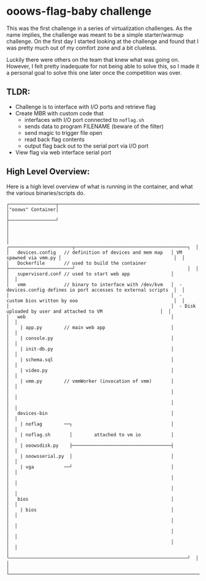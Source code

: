 # ooows-flag-baby challenge

This was the first challenge in a series of virtualization challenges. 
As the name implies, the challenge was meant to be a simple starter/warmup challenge. 
On the first day I started looking at the challenge and found that I was pretty much out of my comfort zone and a bit clueless.

Luckily there were others on the team that knew what was going on. 
However, I felt pretty inadequate for not being able to solve this, so I made it a personal goal to solve this one later once the competition was over.

## TLDR:
 - Challenge is to interface with I/O ports and retrieve flag  
- Create MBR with custom code that
  - interfaces with I/O port connected to `noflag.sh`
  - sends data to program FILENAME (beware of the filter)
  - send magic to trigger file open
  - read back flag contents
  - output flag back out to the serial port via I/O port
- View flag via web interface serial port

## High Level Overview:

Here is a high level overview of what is running in the container, and what the various binaries/scripts do. 
```
┌─────────────────┬──────────────────────────────────────────────────────────────────────────────────────────────────────────────┐
│"ooows" Container│                                                                                                              │
├─────────────────┘                                                                                                              │
│                                                                                                                                │
│                                                           ┌───────────────────────┬─────────────────────────────────────────┐  │
│   devices.config   // definition of devices and mem map   │ VM spawned via vmm.py │                                         │  │
│   Dockerfile       // used to build the container         ├───────────────────────┘                                         │  │
│   supervisord.conf // used to start web app               │                                                                 │  │
│   vmm              // binary to interface with /dev/kvm   │  - devices.config defines io port accesses to external scripts  │  │
│                                                           │  - custom bios written by ooo                                   │  │
│                                                           │  - Disk uploaded by user and attached to VM                     │  │
│   web                                                     │                                                                 │  │
│    | app.py        // main web app                        │                                                                 │  │
│    | console.py                                           │                                                                 │  │
│    | init-db.py                                           │                                                                 │  │
│    | schema.sql                                           │                                                                 │  │
│    | video.py                                             │                                                                 │  │
│    | vmm.py        // vmmWorker (invocation of vmm)       │                                                                 │  │
│                                                           │                                                                 │  │
│                                                           │                                                                 │  │
│   devices-bin                                             │                                                                 │  │
│    | noflag        ──┐                                    │                                                                 │  │
│    | noflag.sh       │        attached to vm io           │                                                                 │  │
│    | ooowsdisk.py    ├────────────────────────────────────┤                                                                 │  │
│    | ooowsserial.py  │                                    │                                                                 │  │
│    | vga           ──┘                                    │                                                                 │  │
│                                                           │                                                                 │  │
│                                                           │                                                                 │  │
│   bios                                                    │                                                                 │  │
│    | bios                                                 │                                                                 │  │
│                                                           │                                                                 │  │
│                                                           │                                                                 │  │
│                                                           │                                                                 │  │
│                                                           └─────────────────────────────────────────────────────────────────┘  │
│                                                                                                                                │
└────────────────────────────────────────────────────────────────────────────────────────────────────────────────────────────────┘
```



